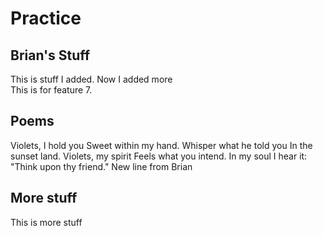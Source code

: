 # Practice

## Brian's Stuff
This is stuff I added.
Now I added more  
This is for feature 7.

## Poems
Violets, I hold you
Sweet within my hand.
Whisper what he told you
In the sunset land.
Violets, my spirit
Feels what you intend.
In my soul I hear it:
"Think upon thy friend."
New line from Brian

## More stuff
This is more stuff
